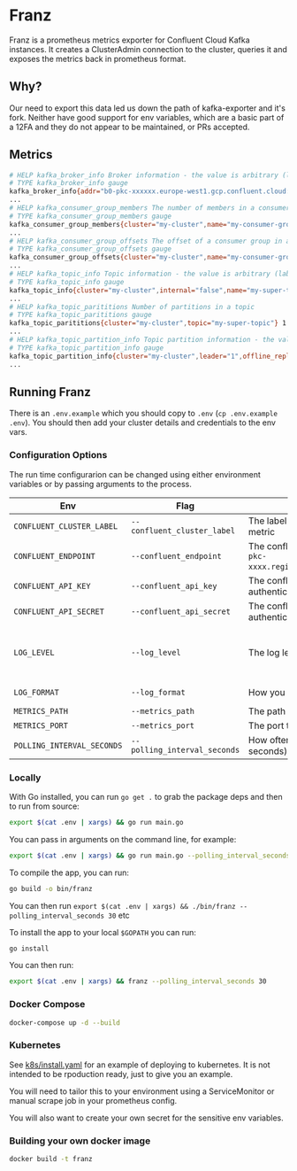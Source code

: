 # Franz

Franz is a prometheus metrics exporter for Confluent Cloud Kafka instances. It creates a ClusterAdmin connection to the cluster, queries it and exposes the metrics back in prometheus format.

## Why?

Our need to export this data led us down the path of kafka-exporter and it's fork. Neither have good support for env variables, which are a basic part of a 12FA and they do not appear to be maintained, or PRs accepted.

## Metrics

```bash
# HELP kafka_broker_info Broker information - the value is arbitrary (labels hold info).
# TYPE kafka_broker_info gauge
kafka_broker_info{addr="b0-pkc-xxxxxx.europe-west1.gcp.confluent.cloud:9092",cluster="my-cluster",id="0",rack="0"} 1
...
# HELP kafka_consumer_group_members The number of members in a consumer group.
# TYPE kafka_consumer_group_members gauge
kafka_consumer_group_members{cluster="my-cluster",name="my-consumer-group",protocol="",protocol_type="consumer",state="Empty"} 0
...
# HELP kafka_consumer_group_offsets The offset of a consumer group in a topic.
# TYPE kafka_consumer_group_offsets gauge
kafka_consumer_group_offsets{cluster="my-cluster",name="my-consumer-group",partition="0",topic="my-super-topic"} 15648
...
# HELP kafka_topic_info Topic information - the value is arbitrary (labels hold info).
# TYPE kafka_topic_info gauge
kafka_topic_info{cluster="my-cluster",internal="false",name="my-super-topic",partitions="1"} 1
...
# HELP kafka_topic_parititions Number of partitions in a topic
# TYPE kafka_topic_parititions gauge
kafka_topic_parititions{cluster="my-cluster",topic="my-super-topic"} 1
...
# HELP kafka_topic_partition_info Topic partition information - the value is arbitrary (labels hold info).
# TYPE kafka_topic_partition_info gauge
kafka_topic_partition_info{cluster="my-cluster",leader="1",offline_replicas="0",partition="0",replicas="3",topic="my-super-topic"} 1
...
```

## Running Franz

There is an `.env.example` which you should copy to `.env` (`cp .env.example .env`). You should then add your cluster details and credentials to the env vars.

### Configuration Options

The run time configurarion can be changed using either environment variables or by passing arguments to the process.

Env | Flag | Description | Default | Options
--- | ---- | ------- | ----------- | ------- 
`CONFLUENT_CLUSTER_LABEL`   | `--confluent_cluster_label`   | The label value to add for the cluster label in metric
`CONFLUENT_ENDPOINT`        | `--confluent_endpoint`        | The confluent endpoint for the cluster (e.g. `pkc-xxxx.region.provider.onfluent.cloud:9092`)
`CONFLUENT_API_KEY`         | `--confluent_api_key`         | The confluent API Key for SASL authentication (username)
`CONFLUENT_API_SECRET`      | `--confluent_api_secret`      | The confluent API Secret for SASL authentication (password)
`LOG_LEVEL`                 | `--log_level`                 | The log level to use                                                                          | `info`        | `fatal`, `panic`, `warn`, `info`, `debug`
`LOG_FORMAT`                | `--log_format`                | How you want your logs formatted                                                              | `logfmt`      | `logfmt`, `json`
`METRICS_PATH`              | `--metrics_path`              | The path to serve metrics on                                                                  | `/metrics`    |
`METRICS_PORT`              | `--metrics_port`              | The port to serve metrics on                                                                  | `3100`
`POLLING_INTERVAL_SECONDS`  | `--polling_interval_seconds`  | How often to poll the kafka cluster (in seconds)                                              | `10`

### Locally

With Go installed, you can run `go get .` to grab the package deps and then to run from source:

```bash
export $(cat .env | xargs) && go run main.go
```

You can pass in arguments on the command line, for example:

```bash
export $(cat .env | xargs) && go run main.go --polling_interval_seconds 30
```

To compile the app, you can run:

```bash
go build -o bin/franz
```

You can then run `export $(cat .env | xargs) && ./bin/franz --polling_interval_seconds 30` etc

To install the app to your local `$GOPATH` you can run:

```bash
go install
```

You can then run:

```bash
export $(cat .env | xargs) && franz --polling_interval_seconds 30
```

### Docker Compose

```bash
docker-compose up -d --build
```

### Kubernetes

See [k8s/install.yaml](./k8s/install.yaml) for an example of deploying to kubernetes. It is not intended to be rpoduction ready, just to give you an example.

You will need to tailor this to your environment using a ServiceMonitor or manual scrape job in your prometheus config.

You will also want to create your own secret for the sensitive env variables.

### Building your own docker image

```bash
docker build -t franz
```
